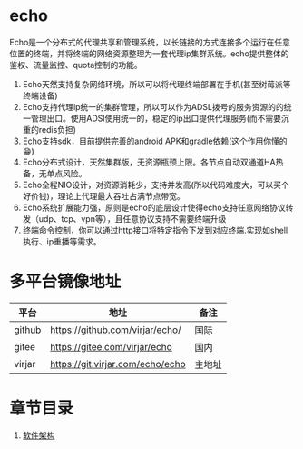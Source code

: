 # echo

Echo是一个分布式的代理共享和管理系统，以长链接的方式连接多个运行在任意位置的终端，并将终端的网络资源整理为一套代理ip集群系统。echo提供整体的鉴权、流量监控、quota控制的功能。

1. Echo天然支持复杂网络环境，所以可以将代理终端部署在手机(甚至树莓派等终端设备)
2. Echo支持代理ip统一的集群管理，所以可以作为ADSL拨号的服务资源的的统一管理出口。使用ADSl使用统一的，稳定的ip出口提供代理服务(而不需要沉重的redis负担)
3. Echo支持sdk，目前提供完善的android APK和gradle依赖(这个作用你懂的😁)
4. Echo分布式设计，天然集群版，无资源瓶颈上限。各节点自动双通道HA热备，无单点风险。
5. Echo全程NIO设计，对资源消耗少，支持并发高(所以代码难度大，可以买个好价钱)，理论上代理最大吞吐占满节点带宽。
6. Echo系统扩展能力强，原则是echo的底层设计使得echo支持任意网络协议转发（udp、tcp、vpn等），且任意协议支持不需要终端升级
7. 终端命令控制，你可以通过http接口将特定指令下发到对应终端.实现如shell执行、ip重播等需求。

# 多平台镜像地址

|平台|地址|备注|
|--|--|--|
|github|https://github.com/virjar/echo/|国际|
|gitee|https://gitee.com/virjar/echo|国内|
|virjar|https://git.virjar.com/echo/echo|主地址|

# 章节目录

1. [软件架构](./1.architecture.md)